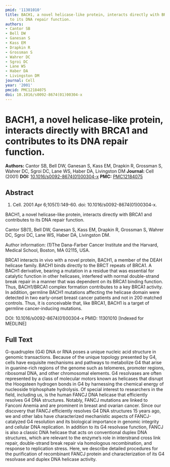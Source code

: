 ```yaml
---
pmid: '11301010'
title: BACH1, a novel helicase-like protein, interacts directly with BRCA1 and contributes
  to its DNA repair function.
authors:
- Cantor SB
- Bell DW
- Ganesan S
- Kass EM
- Drapkin R
- Grossman S
- Wahrer DC
- Sgroi DC
- Lane WS
- Haber DA
- Livingston DM
journal: Cell
year: '2001'
pmcid: PMC12184075
doi: 10.1016/s0092-8674(01)00304-x
---
```


# BACH1, a novel helicase-like protein, interacts directly with BRCA1 and contributes to its DNA repair function.
**Authors:** Cantor SB, Bell DW, Ganesan S, Kass EM, Drapkin R, Grossman S, Wahrer DC, Sgroi DC, Lane WS, Haber DA, Livingston DM
**Journal:** Cell (2001)
**DOI:** [10.1016/s0092-8674(01)00304-x](https://doi.org/10.1016/s0092-8674(01)00304-x)
**PMC:** [PMC12184075](https://www.ncbi.nlm.nih.gov/pmc/articles/PMC12184075/)

## Abstract

1. Cell. 2001 Apr 6;105(1):149-60. doi: 10.1016/s0092-8674(01)00304-x.

BACH1, a novel helicase-like protein, interacts directly with BRCA1 and 
contributes to its DNA repair function.

Cantor SB(1), Bell DW, Ganesan S, Kass EM, Drapkin R, Grossman S, Wahrer DC, 
Sgroi DC, Lane WS, Haber DA, Livingston DM.

Author information:
(1)The Dana-Farber Cancer Institute and the Harvard, Medical School, Boston, MA 
02115, USA.

BRCA1 interacts in vivo with a novel protein, BACH1, a member of the DEAH 
helicase family. BACH1 binds directly to the BRCT repeats of BRCA1. A BACH1 
derivative, bearing a mutation in a residue that was essential for catalytic 
function in other helicases, interfered with normal double-strand break repair 
in a manner that was dependent on its BRCA1 binding function. Thus, BACH1/BRCA1 
complex formation contributes to a key BRCA1 activity. In addition, germline 
BACH1 mutations affecting the helicase domain were detected in two early-onset 
breast cancer patients and not in 200 matched controls. Thus, it is conceivable 
that, like BRCA1, BACH1 is a target of germline cancer-inducing mutations.

DOI: 10.1016/s0092-8674(01)00304-x
PMID: 11301010 [Indexed for MEDLINE]

## Full Text

G-quadruplex (G4) DNA or RNA poses a unique nucleic acid structure in genomic transactions. Because of the unique topology presented by G4, cells have exquisite mechanisms and pathways to metabolize G4 that arise in guanine-rich regions of the genome such as telomeres, promoter regions, ribosomal DNA, and other chromosomal elements. G4 resolvases are often represented by a class of molecular motors known as helicases that disrupt the Hoogsteen hydrogen bonds in G4 by harnessing the chemical energy of nucleoside triphosphate hydrolysis. Of special interest to researchers in the field, including us, is the human FANCJ DNA helicase that efficiently resolves G4 DNA structures. Notably, FANCJ mutations are linked to Fanconi Anemia and are prominent in breast and ovarian cancer. Since our discovery that FANCJ efficiently resolves G4 DNA structures 15 years ago, we and other labs have characterized mechanistic aspects of FANCJ-catalyzed G4 resolution and its biological importance in genomic integrity and cellular DNA replication. In addition to its G4 resolvase function, FANCJ is also a classic DNA helicase that acts on conventional duplex DNA structures, which are relevant to the enzyme’s role in interstrand cross link repair, double-strand break repair via homologous recombination, and response to replication stress. Here, we describe detailed procedures for the purification of recombinant FANCJ protein and characterization of its G4 resolvase and duplex DNA helicase activity.
